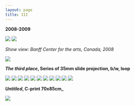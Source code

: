 ```yaml
---
layout: page
title: III
---
```


**2008-2009**

<img src="/public/tira branca fina.png">

<img src="/public/Screen Shot 2018-03-07 at 14.16.22.png">

_Show view: Banff Center for the arts, Canada, 2008_

<img src="/public/Screen Shot 2018-03-07 at 11.43.36.png">

**_The third place_, Series of 35mm slide projection, b/w, loop**

<img src="/public/01casco_submarino+fumo_focado.jpg">

<img src="/public/02arvore sombra Kopie.jpg">

<img src="/public/03hinterhof.jpg">

<img src="/public/07ceu buraco Kopie.jpg">

<img src="/public/08 paisagemUSA+feixe luz Kopie.jpg">

<img src="/public/14 afeganistao 2+ 3Hs-final Kopie.jpg">

<img src="/public/16 monte roxoBNe Kopie.jpg">

<img src="/public/18transportamontes3.jpg">

<img src="/public/15 escombros 1+2maq Kopie.jpg">

<img src="/public/04sugadorgases-2.jpg">

<img src="/public/Screen Shot 2018-03-07 at 11.43.36.png">

**_Untitled_, C-print 70x85cm_**

<img src="/public/35arvore voa cor.jpg">

